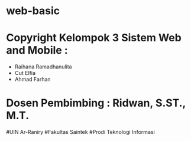 # web-basic

# Copyright Kelompok 3 Sistem Web and Mobile :
- Raihana Ramadhanulita
- Cut Elfia
- Ahmad Farhan

# Dosen Pembimbing : Ridwan, S.ST., M.T.

#UIN Ar-Raniry
#Fakultas Saintek 
#Prodi Teknologi Informasi
